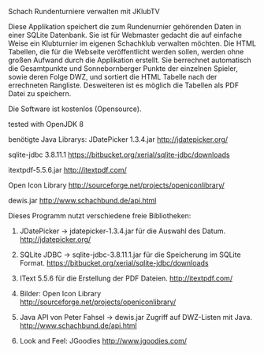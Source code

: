 Schach Rundenturniere verwalten mit JKlubTV

Diese Applikation speichert die zum Rundenurnier gehörenden Daten in einer SQLite Datenbank. Sie ist für Webmaster gedacht die auf einfache Weise ein Klubturnier im eigenen Schachklub verwalten möchten. Die HTML Tabellen, die für die Webseite veröffentlicht werden sollen, werden ohne großen Aufwand durch die Applikation erstellt. Sie berrechnet automatisch die Gesamtpunkte und Sonnebornberger Punkte der einzelnen Spieler, sowie deren Folge DWZ, und sortiert die HTML Tabelle nach der errechneten Rangliste. Desweiteren ist es möglich die Tabellen als PDF Datei zu speichern.

Die Software ist kostenlos (Opensource).

tested with OpenJDK 8

benötigte Java Librarys:
JDatePicker 1.3.4.jar http://jdatepicker.org/

sqlite-jdbc 3.8.11.1 https://bitbucket.org/xerial/sqlite-jdbc/downloads

itextpdf-5.5.6.jar http://itextpdf.com/

Open Icon Library http://sourceforge.net/projects/openiconlibrary/

dewis.jar http://www.schachbund.de/api.html

Dieses Programm nutzt verschiedene freie Bibliotheken:

1. JDatePicker -> jdatepicker-1.3.4.jar
    für die Auswahl des Datum.
    http://jdatepicker.org/

2. SQLite JDBC -> sqlite-jdbc-3.8.11.1.jar
    für die Speicherung im SQLite Format.
    https://bitbucket.org/xerial/sqlite-jdbc/downloads

3. IText 5.5.6 
    für die Erstellung der PDF Dateien.
    http://itextpdf.com/

4. Bilder: Open Icon Library
    http://sourceforge.net/projects/openiconlibrary/

5. Java API von Peter Fahsel -> dewis.jar
   Zugriff auf DWZ-Listen mit Java.
   http://www.schachbund.de/api.html

6. Look and Feel: JGoodies
   http://www.jgoodies.com/
